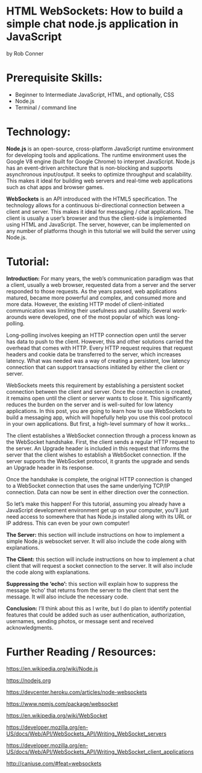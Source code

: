 # HTML WebSockets: How to build a simple chat node.js application in JavaScript
by Rob Conner


# Prerequisite Skills:

*	Beginner to Intermediate JavaScript, HTML, and optionally, CSS
*	Node.js
*	Terminal / command line

# Technology:

**Node.js** is an open-source, cross-platform JavaScript runtime environment for developing tools and applications. The runtime environment uses the Google V8 engine (built for Google Chrome) to interpret JavaScript. Node.js has an event-driven architecture that is non-blocking and supports asynchronous input/output. It seeks to optimize throughput and scalability. This makes it ideal for building web servers and real-time web applications such as chat apps and browser games.

**WebSockets** is an API introduced with the HTML5 specification. The technology allows for a continuous bi-directional connection between a client and server. This makes it ideal for messaging / chat applications. The client is usually a user’s browser and thus the client-side is implemented using HTML and JavaScript. The server, however, can be implemented on any number of platforms though in this tutorial we will build the server using Node.js.

# Tutorial:

**Introduction:** For many years, the web’s communication paradigm was that a client, usually a web browser, requested data from a server and the server responded to those requests. As the years passed, web applications matured, became more powerful and complex, and consumed more and more data. However, the existing HTTP model of client-initiated communication was limiting their usefulness and usability. Several work-arounds were developed, one of the most popular of which was long-polling.

Long-polling involves keeping an HTTP connection open until the server has data to push to the client. However, this and other solutions carried the overhead that comes with HTTP. Every HTTP request requires that request headers and cookie data be transferred to the server, which increases latency. What was needed was a way of creating a persistent, low latency connection that can support transactions initiated by either the client or server.  

WebSockets meets this requirement by establishing a persistent socket connection between the client and server. Once the connection is created, it remains open until the client or server wants to close it. This significantly reduces the burden on the server and is well-suited for low latency applications. In this post, you are going to learn how to use WebSockets to build a messaging app, which will hopefully help you use this cool protocol in your own applications. But first, a high-level summary of how it works…

The client establishes a WebSocket connection through a process known as the WebSocket handshake. First, the client sends a regular HTTP request to the server. An Upgrade header is included in this request that informs the server that the client wishes to establish a WebSocket connection. If the server supports the WebSocket protocol, it grants the upgrade and sends an Upgrade header in its response.

Once the handshake is complete, the original HTTP connection is changed to a WebSocket connection that uses the same underlying TCP/IP connection. Data can now be sent in either direction over the connection.

So let’s make this happen! For this tutorial, assuming you already have a JavaScript development environment get up on your computer, you'll just need access to somewhere that has Node.js installed along with its URL or IP address. This can even be your own computer!

**The Server:** this section will include instructions on how to implement a simple Node.js websocket server. It will also include the code along with explanations.

**The Client:** this section will include instructions on how to implement a chat client that will request a socket connection to the server. It will also include the code along with explanations.

**Suppressing the ‘echo’:** this section will explain how to suppress the message ‘echo’ that returns from the server to the client that sent the message. It will also include the necessary code.

**Conclusion:** I’ll think about this as I write, but I do plan to identify potential features that could be added such as user authentication, authorization, usernames, sending photos, or message sent and received acknowledgments.



# Further Reading / Resources:

https://en.wikipedia.org/wiki/Node.js

https://nodejs.org

https://devcenter.heroku.com/articles/node-websockets

https://www.npmjs.com/package/websocket

https://en.wikipedia.org/wiki/WebSocket

https://developer.mozilla.org/en-US/docs/Web/API/WebSockets_API/Writing_WebSocket_servers

https://developer.mozilla.org/en-US/docs/Web/API/WebSockets_API/Writing_WebSocket_client_applications

http://caniuse.com/#feat=websockets
